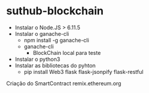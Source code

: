 # suthub-blockchain

* Instalar o Node.JS > 6.11.5
* Instalar o ganache-cli 
    * npm install -g ganache-cli
    * ganache-cli
        * BlockChain local para teste
* Instalar o python3
* Instalar as bibliotecas do pyhton 
    * pip install Web3 flask flask-jsonpify flask-restful

Criação do SmartContract
remix.ethereum.org